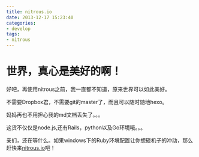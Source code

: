 ```yaml
---
title: nitrous.io
date: 2013-12-17 15:23:40
categories:
- develop
tags:
- nitrous
---
```


# 世界，真心是美好的啊！

好吧，再使用nitrous之前，我一直都不知道，原来世界可以如此美好。

不需要Dropbox君，不需要git的master了，而且可以随时随地hexo。

妈妈再也不用担心我的md文档丢失了。。。

这货不仅仅是node.js,还有Rails，python以及Go环境哦。。。

亲们，还在等什么。如果windows下的Ruby环境配置让你想砸机子的冲动，那么赶快来[nitrous.io](https://www.nitrous.io/join/vREqfwMikHc)吧！